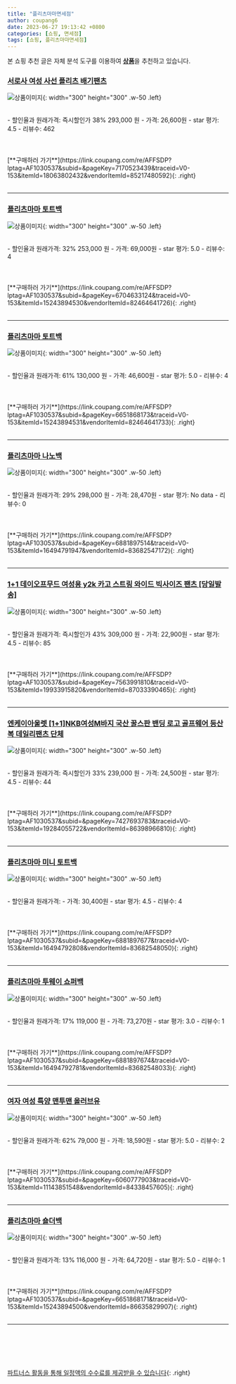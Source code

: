 ```yaml
---
title: "플리츠마마면세점"
author: coupang6
date: 2023-06-27 19:13:42 +0800
categories: [쇼핑, 면세점]
tags: [쇼핑, 플리츠마마면세점]
---
```


본 쇼핑 추천 글은 자체 분석 도구를 이용하여 [**상품**](https://link.coupang.com/a/bao1ui)을 추천하고 있습니다.

### [서로사 여성 사선 플리츠 배기팬츠](https://link.coupang.com/re/AFFSDP?lptag=AF1030537&subid=&pageKey=7170523439&traceid=V0-153&itemId=18063802432&vendorItemId=85217480592)

![상품이미지](https://thumbnail7.coupangcdn.com/thumbnails/remote/230x230ex/image/vendor_inventory/fc15/9fe5b548ddf3a19a6a5be2e6a0486872213ddf2251f80ab265634c36e9d3.jpg){: width="300" height="300" .w-50 .left}


<br>
- 할인율과 원래가격: 즉시할인가 38%  293,000   원
- 가격: 26,600원
- star 평가: 4.5
- 리뷰수: 462
<br>
<br>
<br>
<br>
[**구매하러 가기**](https://link.coupang.com/re/AFFSDP?lptag=AF1030537&subid=&pageKey=7170523439&traceid=V0-153&itemId=18063802432&vendorItemId=85217480592){: .right}
<br>
<br>

---

### [플리츠마마 토트백](https://link.coupang.com/re/AFFSDP?lptag=AF1030537&subid=&pageKey=6704633124&traceid=V0-153&itemId=15243894530&vendorItemId=82464641726)

![상품이미지](https://thumbnail6.coupangcdn.com/thumbnails/remote/230x230ex/image/rs_quotation_api/tmdcgfuq/d8a3d848d5e8439ead853a35fbde70b6.jpg){: width="300" height="300" .w-50 .left}


<br>
- 할인율과 원래가격: 32%  253,000   원
- 가격: 69,000원
- star 평가: 5.0
- 리뷰수: 4
<br>
<br>
<br>
<br>
[**구매하러 가기**](https://link.coupang.com/re/AFFSDP?lptag=AF1030537&subid=&pageKey=6704633124&traceid=V0-153&itemId=15243894530&vendorItemId=82464641726){: .right}
<br>
<br>

---

### [플리츠마마 토트백](https://link.coupang.com/re/AFFSDP?lptag=AF1030537&subid=&pageKey=6651868173&traceid=V0-153&itemId=15243894531&vendorItemId=82464641733)

![상품이미지](https://thumbnail9.coupangcdn.com/thumbnails/remote/230x230ex/image/rs_quotation_api/sr6obpwj/7e17abbe75804bd48ec99bd6b5b952d7.jpg){: width="300" height="300" .w-50 .left}


<br>
- 할인율과 원래가격: 61%  130,000   원
- 가격: 46,600원
- star 평가: 5.0
- 리뷰수: 4
<br>
<br>
<br>
<br>
[**구매하러 가기**](https://link.coupang.com/re/AFFSDP?lptag=AF1030537&subid=&pageKey=6651868173&traceid=V0-153&itemId=15243894531&vendorItemId=82464641733){: .right}
<br>
<br>

---

### [플리츠마마 나노백](https://link.coupang.com/re/AFFSDP?lptag=AF1030537&subid=&pageKey=6881897514&traceid=V0-153&itemId=16494791947&vendorItemId=83682547172)

![상품이미지](https://thumbnail9.coupangcdn.com/thumbnails/remote/230x230ex/image/rs_quotation_api/6xayi3ds/9745b70ab4d047a9a5f8fa293ace1ae1.jpg){: width="300" height="300" .w-50 .left}


<br>
- 할인율과 원래가격: 29%  298,000   원
- 가격: 28,470원
- star 평가: No data
- 리뷰수: 0
<br>
<br>
<br>
<br>
[**구매하러 가기**](https://link.coupang.com/re/AFFSDP?lptag=AF1030537&subid=&pageKey=6881897514&traceid=V0-153&itemId=16494791947&vendorItemId=83682547172){: .right}
<br>
<br>

---

### [1+1 데이오프무드 여성용 y2k 카고 스트링 와이드 빅사이즈 팬츠 [당일발송]](https://link.coupang.com/re/AFFSDP?lptag=AF1030537&subid=&pageKey=7563991810&traceid=V0-153&itemId=19933915820&vendorItemId=87033390465)

![상품이미지](https://thumbnail7.coupangcdn.com/thumbnails/remote/230x230ex/image/vendor_inventory/0cfb/eab81233687ab330e61e77d2976f58c0b62d2a23e3b3e71f28ba92dadb95.jpg){: width="300" height="300" .w-50 .left}


<br>
- 할인율과 원래가격: 즉시할인가 43%  309,000   원
- 가격: 22,900원
- star 평가: 4.5
- 리뷰수: 85
<br>
<br>
<br>
<br>
[**구매하러 가기**](https://link.coupang.com/re/AFFSDP?lptag=AF1030537&subid=&pageKey=7563991810&traceid=V0-153&itemId=19933915820&vendorItemId=87033390465){: .right}
<br>
<br>

---

### [엔케이아울렛 [1+1]NKB여성M바지 국산 꿀스판 밴딩 로고 골프웨어 등산복 데일리팬츠 단체](https://link.coupang.com/re/AFFSDP?lptag=AF1030537&subid=&pageKey=7427693783&traceid=V0-153&itemId=19284055722&vendorItemId=86398966810)

![상품이미지](https://thumbnail7.coupangcdn.com/thumbnails/remote/230x230ex/image/vendor_inventory/d5a9/0a8bb91283b9838ba214a87da1167ad03d97d78211f7bb60f088adc5ecb7.jpg){: width="300" height="300" .w-50 .left}


<br>
- 할인율과 원래가격: 즉시할인가 33%  239,000   원
- 가격: 24,500원
- star 평가: 4.5
- 리뷰수: 44
<br>
<br>
<br>
<br>
[**구매하러 가기**](https://link.coupang.com/re/AFFSDP?lptag=AF1030537&subid=&pageKey=7427693783&traceid=V0-153&itemId=19284055722&vendorItemId=86398966810){: .right}
<br>
<br>

---

### [플리츠마마 미니 토트백](https://link.coupang.com/re/AFFSDP?lptag=AF1030537&subid=&pageKey=6881897677&traceid=V0-153&itemId=16494792808&vendorItemId=83682548050)

![상품이미지](https://thumbnail7.coupangcdn.com/thumbnails/remote/230x230ex/image/rs_quotation_api/hvjlzfjt/c62c6cd934fc478d9f94a1a851baf723.jpg){: width="300" height="300" .w-50 .left}


<br>
- 할인율과 원래가격: 
- 가격: 30,400원
- star 평가: 4.5
- 리뷰수: 4
<br>
<br>
<br>
<br>
[**구매하러 가기**](https://link.coupang.com/re/AFFSDP?lptag=AF1030537&subid=&pageKey=6881897677&traceid=V0-153&itemId=16494792808&vendorItemId=83682548050){: .right}
<br>
<br>

---

### [플리츠마마 투웨이 쇼퍼백](https://link.coupang.com/re/AFFSDP?lptag=AF1030537&subid=&pageKey=6881897674&traceid=V0-153&itemId=16494792781&vendorItemId=83682548033)

![상품이미지](https://thumbnail10.coupangcdn.com/thumbnails/remote/230x230ex/image/rs_quotation_api/mddhwhia/d0a4c922d9ef4baaaa642912f6f12b26.jpg){: width="300" height="300" .w-50 .left}


<br>
- 할인율과 원래가격: 17%  119,000   원
- 가격: 73,270원
- star 평가: 3.0
- 리뷰수: 1
<br>
<br>
<br>
<br>
[**구매하러 가기**](https://link.coupang.com/re/AFFSDP?lptag=AF1030537&subid=&pageKey=6881897674&traceid=V0-153&itemId=16494792781&vendorItemId=83682548033){: .right}
<br>
<br>

---

### [여자 여성 특양 맨투맨 올러브유](https://link.coupang.com/re/AFFSDP?lptag=AF1030537&subid=&pageKey=6060777903&traceid=V0-153&itemId=11143851548&vendorItemId=84338457605)

![상품이미지](https://thumbnail9.coupangcdn.com/thumbnails/remote/230x230ex/image/vendor_inventory/d642/73dbe4bf929085bd11232c6cd2f0dfdb526f5b7c6b0d7d616cd4c351c51e.jpg){: width="300" height="300" .w-50 .left}


<br>
- 할인율과 원래가격: 62%  79,000   원
- 가격: 18,590원
- star 평가: 5.0
- 리뷰수: 2
<br>
<br>
<br>
<br>
[**구매하러 가기**](https://link.coupang.com/re/AFFSDP?lptag=AF1030537&subid=&pageKey=6060777903&traceid=V0-153&itemId=11143851548&vendorItemId=84338457605){: .right}
<br>
<br>

---

### [플리츠마마 숄더백](https://link.coupang.com/re/AFFSDP?lptag=AF1030537&subid=&pageKey=6651868171&traceid=V0-153&itemId=15243894500&vendorItemId=86635829907)

![상품이미지](https://thumbnail8.coupangcdn.com/thumbnails/remote/230x230ex/image/vendor_inventory/1fe9/bf6b6c6ff6991cde1e431f5df4bf6bab324de8330f977969322f2f799b8a.JPG){: width="300" height="300" .w-50 .left}


<br>
- 할인율과 원래가격: 13%  116,000   원
- 가격: 64,720원
- star 평가: 5.0
- 리뷰수: 1
<br>
<br>
<br>
<br>
[**구매하러 가기**](https://link.coupang.com/re/AFFSDP?lptag=AF1030537&subid=&pageKey=6651868171&traceid=V0-153&itemId=15243894500&vendorItemId=86635829907){: .right}
<br>
<br>

---
<br><br><br><br><br> [파트너스 활동을 통해 일정액의 수수료를 제공받을 수 있습니다](https://link.coupang.com/a/bao1ui){: .right}